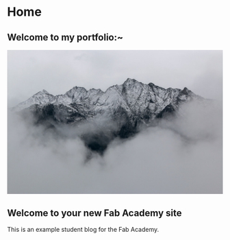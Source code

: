 # Home

## Welcome to my portfolio:~

![](./images/week01/assignment-photo.jpg)

## Welcome to your new Fab Academy site

This is an example student blog for the Fab Academy.
